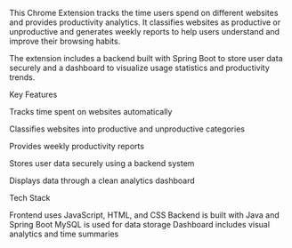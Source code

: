 This Chrome Extension tracks the time users spend on different websites and provides productivity analytics. It classifies websites as productive or unproductive and generates weekly reports to help users understand and improve their browsing habits.

The extension includes a backend built with Spring Boot to store user data securely and a dashboard to visualize usage statistics and productivity trends.

Key Features

Tracks time spent on websites automatically

Classifies websites into productive and unproductive categories

Provides weekly productivity reports

Stores user data securely using a backend system

Displays data through a clean analytics dashboard

Tech Stack

Frontend uses JavaScript, HTML, and CSS
Backend is built with Java and Spring Boot
MySQL is used for data storage
Dashboard includes visual analytics and time summaries
